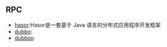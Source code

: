 ## RPC
* [hasor](http://www.hasor.net/):Hasor是一套基于 Java 语言的分布式应用程序开发框架
* [dubbo](https://github.com/alibaba/dubbo):
* [dubbox](https://github.com/hutai123/dubbox):
